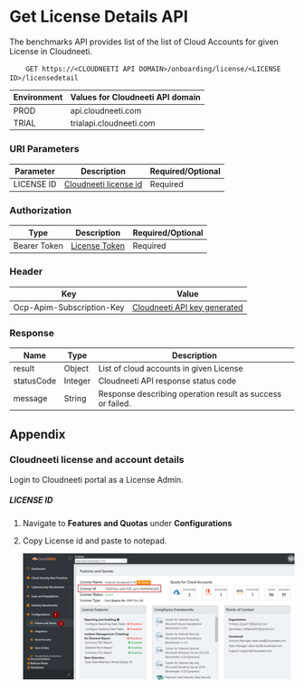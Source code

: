 Get License Details API 
=======================

The benchmarks API provides list of the list of Cloud Accounts for given License in Cloudneeti.

        GET https://<CLOUDNEETI API DOMAIN>/onboarding/license/<LICENSE ID>/licensedetail

| Environment	| Values for Cloudneeti API domain     |
|---------------|--------------------------------------|
| PROD 	        |   api.cloudneeti.com                 |
| TRIAL 	    | trialapi.cloudneeti.com              |

### URI Parameters

| Parameter           |           Description                                |           Required/Optional  |
|-----------|----------------------------------------------------------------|----------------------------|
| LICENSE ID  |          [Cloudneeti license id​](#license-id)                  | Required|

### Authorization
| Type           |           Description                                |           Required/Optional  |
|-----------|----------------------------------------------------------------|----------------------------|
| Bearer Token  |           [License Token](../../userGuide/tokenAPI/#license-token)  | Required|

### Header

| Key	        | Value                                |
|---------------|--------------------------------------|
| Ocp-Apim-Subscription-Key 	| [Cloudneeti API key generated](../../administratorGuide/configureCloudneetiAPIAccess/)             |


### Response

| Name           |           Type       |          Description  |
|----------------|----------------------|-----------------------|
| result 	 |     Object       | List of cloud accounts in given License                         |
| statusCode |     Integer      | Cloudneeti API response status code                             |
| message	 |     String       | Response describing operation result as success or failed.      |


Appendix 
---------

### Cloudneeti license and account details

Login to Cloudneeti portal as a License Admin.

##### LICENSE ID

1.  Navigate to **Features and Quota​s** under **Configurations**

2.  Copy License id and paste to notepad.

    ![License id](.././images/onboardingOffice365Subscription/License_Id.png#thumbnail)



